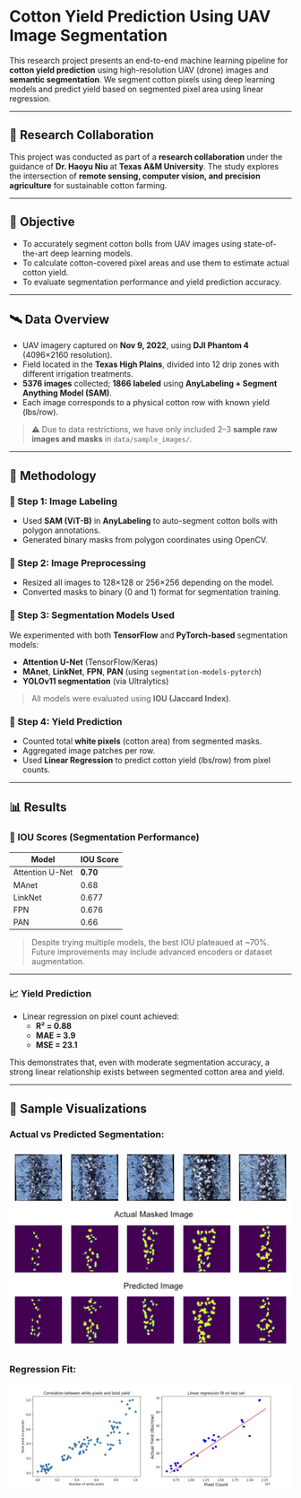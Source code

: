 # Cotton Yield Prediction Using UAV Image Segmentation

This research project presents an end-to-end machine learning pipeline for **cotton yield prediction** using high-resolution UAV (drone) images and **semantic segmentation**. We segment cotton pixels using deep learning models and predict yield based on segmented pixel area using linear regression.

---

## 🤝 Research Collaboration

This project was conducted as part of a **research collaboration** under the guidance of **Dr. Haoyu Niu** at **Texas A&M University**. The study explores the intersection of **remote sensing, computer vision, and precision agriculture** for sustainable cotton farming.

---

## 📌 Objective

- To accurately segment cotton bolls from UAV images using state-of-the-art deep learning models.
- To calculate cotton-covered pixel areas and use them to estimate actual cotton yield.
- To evaluate segmentation performance and yield prediction accuracy.

---

## 🛰️ Data Overview

- UAV imagery captured on **Nov 9, 2022**, using **DJI Phantom 4** (4096×2160 resolution).
- Field located in the **Texas High Plains**, divided into 12 drip zones with different irrigation treatments.
- **5376 images** collected; **1866 labeled** using **AnyLabeling + Segment Anything Model (SAM)**.
- Each image corresponds to a physical cotton row with known yield (lbs/row).

> ⚠️ Due to data restrictions, we have only included 2–3 **sample raw images and masks** in `data/sample_images/`.

---

## 🧠 Methodology

### 🔹 Step 1: Image Labeling
- Used **SAM (ViT-B)** in **AnyLabeling** to auto-segment cotton bolls with polygon annotations.
- Generated binary masks from polygon coordinates using OpenCV.

### 🔹 Step 2: Image Preprocessing
- Resized all images to 128×128 or 256×256 depending on the model.
- Converted masks to binary (0 and 1) format for segmentation training.

### 🔹 Step 3: Segmentation Models Used
We experimented with both **TensorFlow** and **PyTorch-based** segmentation models:
- **Attention U-Net** (TensorFlow/Keras)
- **MAnet**, **LinkNet**, **FPN**, **PAN** (using `segmentation-models-pytorch`)
- **YOLOv11 segmentation** (via Ultralytics)

> All models were evaluated using **IOU (Jaccard Index)**.

### 🔹 Step 4: Yield Prediction
- Counted total **white pixels** (cotton area) from segmented masks.
- Aggregated image patches per row.
- Used **Linear Regression** to predict cotton yield (lbs/row) from pixel counts.

---

## 📊 Results

### 📍 IOU Scores (Segmentation Performance)

| Model         | IOU Score |
|---------------|-----------|
| Attention U-Net | **0.70** |
| MAnet          | 0.68      |
| LinkNet        | 0.677     |
| FPN            | 0.676     |
| PAN            | 0.66      |

> Despite trying multiple models, the best IOU plateaued at ~70%. Future improvements may include advanced encoders or dataset augmentation.

---

### 📈 Yield Prediction

- Linear regression on pixel count achieved:
  - **R² = 0.88**
  - **MAE = 3.9**
  - **MSE = 23.1**

This demonstrates that, even with moderate segmentation accuracy, a strong linear relationship exists between segmented cotton area and yield.

---

## 📸 Sample Visualizations

### Actual vs Predicted Segmentation:
![Segmentation](results/actual_vs_predicted_cotton_pixels.png)

### Regression Fit:
![Regression](Results/yield_regression_results.png)




